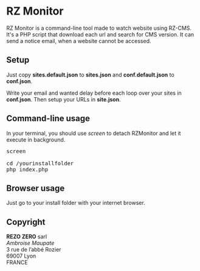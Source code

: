 # RZ Monitor

RZ Monitor is a command-line tool made to watch website using RZ-CMS. It's a PHP script that download each url and search for CMS version.
It can send a notice email, when a website cannot be accessed.

## Setup

Just copy **sites.default.json** to **sites.json** and **conf.default.json** to **conf.json**.

Write your email and wanted delay before each loop over your sites in **conf.json**. Then setup your URLs in **site.json**.

## Command-line usage

In your terminal, you should use *screen* to detach RZMonitor and let it execute in background.

<pre>
screen

cd /yourinstallfolder
php index.php
</pre>


## Browser usage

Just go to your install folder with your internet browser.

## Copyright

**REZO ZERO** sarl    
*Ambroise Maupate*    
3 rue de l’abbé Rozier    
69007 Lyon    
FRANCE   
